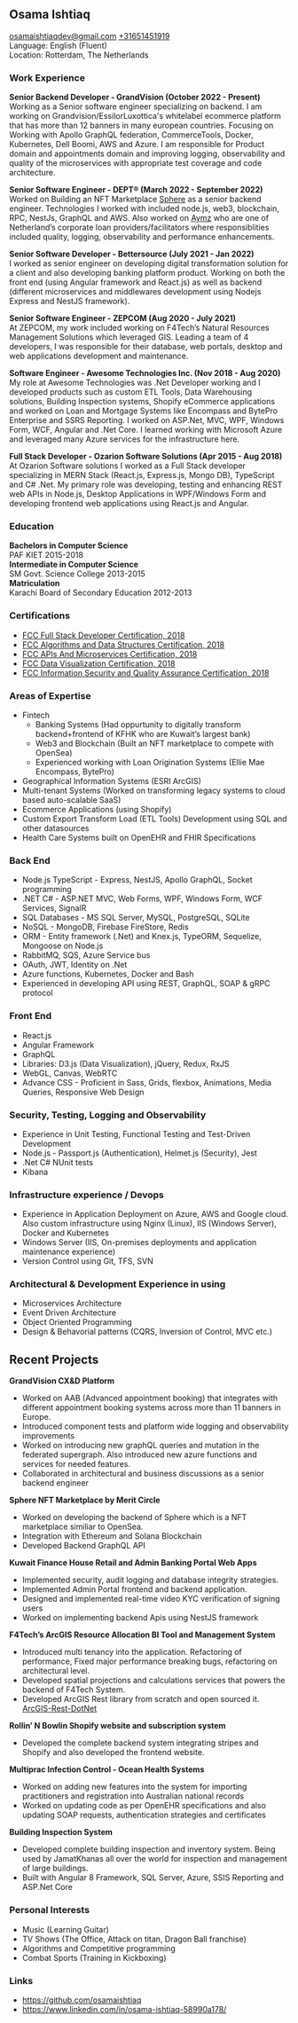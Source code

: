 ## **Osama Ishtiaq**

<osamaishtiaqdev@gmail.com> [+31651451919](https://wa.me/31651451919)  
Language: English (Fluent)  
Location: Rotterdam, The Netherlands

### **Work Experience**

**Senior Backend Developer - GrandVision (October 2022 - Present)**  
Working as a Senior software engineer specializing on backend. I am working on Grandvision/EssilorLuxottica's whitelabel ecommerce platform that has more than 12 banners in many european countries. Focusing on Working with Apollo GraphQL federation, CommerceTools, Docker, Kubernetes, Dell Boomi, AWS and Azure. I am responsible for Product domain and appointments domain and improving logging, observability and quality of the microservices with appropriate test coverage and code architecture.

**Senior Software Engineer - DEPT® (March 2022 - September 2022)**  
Worked on Building an NFT Marketplace [Sphere](https://meritcircle.io/) as a senior backend engineer. Technologies I worked with included node.js, web3, blockchain, RPC, NestJs, GraphQL and AWS. Also worked on [Aymz](https://www.aymz.com/) who are one of Netherland’s corporate loan providers/facilitators where responsiblities included quality, logging, observability and performance enhancements.

**Senior Software Developer - Bettersource (July 2021 - Jan 2022)**  
I worked as senior engineer on developing digital transformation solution for a client and also developing banking platform product. Working on both the front end (using Angular framework and React.js) as well as backend (different microservices and middlewares development using Nodejs Express and NestJS framework).

**Senior Software Engineer - ZEPCOM (Aug 2020 - July 2021)**  
At ZEPCOM, my work included working on F4Tech’s Natural Resources Management Solutions which leveraged GIS. Leading a team of 4 developers, I was responsible for their database, web portals, desktop and web applications development and maintenance.

**Software Engineer - Awesome Technologies Inc. (Nov 2018 - Aug 2020)**
My role at Awesome Technologies was .Net Developer working and I developed products such as custom ETL Tools, Data Warehousing solutions, Building Inspection systems, Shopify eCommerce applications and worked on Loan and Mortgage Systems like Encompass and BytePro Enterprise and SSRS Reporting. I worked on ASP.Net, MVC, WPF, Windows Form, WCF, Angular and .Net Core. I learned working with Microsoft Azure and leveraged many Azure services for the infrastructure here.

**Full Stack Developer - Ozarion Software Solutions (Apr 2015 - Aug 2018)**  
At Ozarion Software solutions I worked as a Full Stack developer specializing in MERN Stack (React.js, Express.js, Mongo DB), TypeScript and C# .Net. My primary role was developing, testing and enhancing REST web APIs in Node.js, Desktop Applications in WPF/Windows Form and developing frontend web applications using React.js and Angular.
    
### **Education**

**Bachelors in Computer Science**  
PAF KIET 2015-2018    
**Intermediate in Computer Science**  
SM Govt. Science College 2013-2015  
**Matriculation**  
Karachi Board of Secondary Education 2012-2013

### **Certifications**

- [FCC Full Stack Developer Certification, 2018](https://www.freecodecamp.org/certification/oisee/full-stack)
- [FCC Algorithms and Data Structures Certification, 2018](https://www.freecodecamp.org/certification/oisee/javascript-algorithms-and-data-structures)
- [FCC APIs And Microservices Certification, 2018](https://www.freecodecamp.org/certification/oisee/apis-and-microservices)
- [FCC Data Visualization Certification, 2018](https://www.freecodecamp.org/certification/oisee/data-visualization)
- [FCC Information Security and Quality Assurance Certification, 2018](https://www.freecodecamp.org/certification/oisee/information-security-and-quality-assurance)

### **Areas of Expertise**

- Fintech
  - Banking Systems (Had oppurtunity to digitally transform backend+frontend of KFHK who are Kuwait’s largest bank)
  - Web3 and Blockchain (Built an NFT marketplace to compete with OpenSea)
  - Experienced working with Loan Origination Systems (Ellie Mae Encompass, BytePro)
- Geographical Information Systems (ESRI ArcGIS)
- Multi-tenant Systems (Worked on transforming legacy systems to cloud based auto-scalable SaaS)
- Ecommerce Applications (using Shopify)
- Custom Export Transform Load (ETL Tools) Development using SQL and other datasources
- Health Care Systems built on OpenEHR and FHIR Specifications

### **Back End**

- Node.js TypeScript - Express, NestJS, Apollo GraphQL, Socket programming
- .NET C# - ASP.NET MVC, Web Forms, WPF, Windows Form, WCF Services, SignalR
- SQL Databases - MS SQL Server, MySQL, PostgreSQL, SQLite
- NoSQL - MongoDB, Firebase FireStore, Redis
- ORM - Entity framework (.Net) and Knex.js, TypeORM, Sequelize, Mongoose on Node.js
- RabbitMQ, SQS, Azure Service bus
- OAuth, JWT, Identity on .Net
- Azure functions, Kubernetes, Docker and Bash
- Experienced in developing API using REST, GraphQL, SOAP & gRPC protocol

### **Front End**

- React.js
- Angular Framework
- GraphQL
- Libraries: D3.js (Data Visualization), jQuery, Redux, RxJS
- WebGL, Canvas, WebRTC
- Advance CSS - Proficient in Sass, Grids, flexbox, Animations, Media Queries, Responsive Web Design

### **Security, Testing, Logging and Observability**

- Experience in Unit Testing, Functional Testing and Test-Driven Development
- Node.js - Passport.js (Authentication), Helmet.js (Security), Jest
- .Net C# NUnit tests
- Kibana

### **Infrastructure experience / Devops**

- Experience in Application Deployment on Azure, AWS and  Google cloud. Also custom infrastructure using Nginx (Linux), IIS (Windows Server), Docker and Kubernetes
- Windows Server (IIS, On-premises deployments and application maintenance experience)
- Version Control using Git, TFS, SVN

### **Architectural & Development Experience in using**

- Microservices Architecture
- Event Driven Architecture
- Object Oriented Programming
- Design & Behavorial patterns (CQRS, Inversion of Control, MVC etc.)

## **Recent Projects**

**GrandVision CX&D Platform**

- Worked on AAB (Advanced appointment booking) that integrates with different appointment booking systems across more than 11 banners in Europe.
- Introduced component tests and platform wide logging and observability improvements
- Worked on introducing new graphQL queries and mutation in the federated supergraph. Also introduced new azure functions and services for needed features.
- Collaborated in architectural and business discussions as a senior backend engineer

**Sphere NFT Marketplace by Merit Circle**

- Worked on developing the backend of Sphere which is a NFT marketplace similiar to OpenSea.
- Integration with Ethereum and Solana Blockchain
- Developed Backend GraphQL API

**Kuwait Finance House Retail and Admin Banking Portal Web Apps**

- Implemented security, audit logging and database integrity strategies.
- Implemented Admin Portal frontend and backend application.
- Designed and implemented real-time video KYC verification of signing users
- Worked on implementing backend Apis using NestJS framework

**F4Tech’s ArcGIS Resource Allocation BI Tool and Management System**

- Introduced multi tenancy into the application. Refactoring of performance, Fixed major performance breaking bugs, refactoring on architectural level.
- Developed spatial projections and calculations services that powers the backend of F4Tech System.
- Developed ArcGIS Rest library from scratch and open sourced it. [ArcGIS-Rest-DotNet](https://github.com/osamaishtiaq/arcgis-rest-dotnet)

**Rollin’ N Bowlin Shopify website and subscription system**

- Developed the complete backend system integrating stripes and Shopify and also developed the frontend website.

**Multiprac Infection Control - Ocean Health Systems**

- Worked on adding new features into the system for importing practitioners and registration into Australian national records
- Worked on updating code as per OpenEHR specifications and also updating SOAP requests, authentication strategies and certificates

**Building Inspection System**

- Developed complete building inspection and inventory system. Being used by JamatKhanas all over the world for inspection and management of large buildings.
- Built with Angular 8 Framework, SQL Server, Azure, SSIS Reporting and ASP.Net Core

### **Personal Interests**

- Music (Learning Guitar)
- TV Shows (The Office, Attack on titan, Dragon Ball franchise)
- Algorithms and Competitive programming
- Combat Sports (Training in Kickboxing)

### **Links**

- <https://github.com/osamaishtiaq>
- <https://www.linkedin.com/in/osama-ishtiaq-58990a178/>
